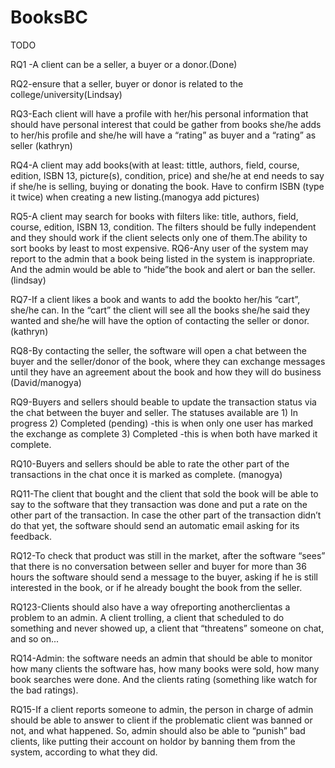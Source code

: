 # BooksBC

TODO

RQ1 -A client can be a seller, a buyer or a donor.(Done)

RQ2-ensure that a seller, buyer or donor is related to the college/university(Lindsay)

RQ3-Each client will have a profile with her/his personal information that should have personal interest that could be gather from books she/he adds to her/his profile and she/he will have a “rating” as buyer and a “rating” as seller (kathryn)

RQ4-A client may add books(with at least: tittle, authors, field, course, edition, ISBN 13, picture(s), condition, price) and she/he at end needs to say if she/he is selling, buying or donating the book. Have to confirm ISBN (type it twice) when creating a new listing.(manogya add pictures)

RQ5-A client may search for books with filters like: title, authors, field, course, edition, ISBN 13, condition. The filters should be fully independent and they should work if the client selects only one of them.The ability to sort books by least to most expensive.
RQ6-Any user of the system may report to the admin that a book being listed in the system is inappropriate. And the admin would be able to “hide”the book and alert or ban the seller.(lindsay)

RQ7-If a client likes a book and wants to add the bookto her/his “cart”, she/he can. In the “cart” the client will see all the books she/he said they wanted and she/he will have the option of contacting the seller or donor. (kathryn)

RQ8-By contacting the seller, the software will open a chat between the buyer and the seller/donor of the book, where they can exchange messages until they have an agreement about the book and how they will do business (David/manogya)

RQ9-Buyers and sellers should beable to update the transaction status via the chat between the buyer and seller. The statuses available are 1) In progress 2) Completed (pending) -this is when only one user has marked the exchange as complete 3) Completed -this is when both have marked it complete.

RQ10-Buyers and sellers should be able to rate the other part of the transactions in the chat once it is marked as complete. (manogya)

RQ11-The client that bought and the client that sold the book will be able to say to the software that they transaction was done and put a rate on the other part of the transaction. In case the other part of the transaction didn’t do that yet, the software should send an automatic email asking for its feedback. 

RQ12-To check that product was still in the market, after the software “sees” that there is no conversation between seller and buyer for more than 36 hours the software should send a message to the buyer, asking if he is still interested in the book, or if he already bought the book from the seller.

RQ123-Clients should also have a way ofreporting anotherclientas a problem to an admin. A client trolling, a client that scheduled to do something and never showed up, a client that “threatens” someone on chat, and so on...

RQ14-Admin:  the software needs an admin that should be able to monitor how many clients the software has, how many books were sold, how many book searches were done. And the clients rating (something like watch for the bad ratings).

RQ15-If a client reports someone to admin, the person in charge of admin should be able to answer to client if the problematic client was banned or not, and what happened. So, admin should also be able to “punish” bad clients, like putting their account on holdor by banning them from the system, according to what they did.
